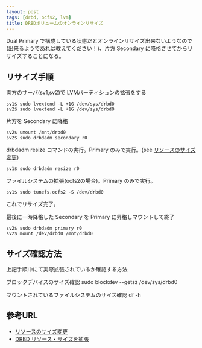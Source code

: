 ```yaml
---
layout: post
tags: [drbd, ocfs2, lvm]
title: DRBDボリュームのオンラインリサイズ
---
```


Dual Primary で構成している状態だとオンラインリサイズ出来ないようなので(出来るようであれば教えてください！)、片方 Secondary に降格させてからリサイズすることになる。

## リサイズ手順

両方のサーバ(sv1,sv2)で LVMパーティションの拡張をする

    sv1$ sudo lvextend -L +1G /dev/sys/drbd0
    sv2$ sudo lvextend -L +1G /dev/sys/drbd0

片方を Secondary に降格

    sv2$ umount /mnt/drbd0
    sv2$ sudo drbdadm secondary r0

drbdadm resize コマンドの実行。Primary のみで実行。(see [リソースのサイズ変更](http://bit.ly/kj3Yk5))

    sv1$ sudo drbdadm resize r0

ファイルシステムの拡張(ocfs2の場合)。Primary のみで実行。

    sv1$ sudo tunefs.ocfs2 -S /dev/drbd0

これでリサイズ完了。

最後に一時降格した Secondary を Primary に昇格しマウントして終了

    sv2$ sudo drbdadm primary r0
    sv2$ mount /dev/drbd0 /mnt/drbd0

## サイズ確認方法
上記手順中にて実際拡張されているか確認する方法

ブロックデバイスのサイズ確認
    sudo blockdev --getsz /dev/sys/drbd0

マウントされているファイルシステムのサイズ確認
    df -h

## 参考URL
- [リソースのサイズ変更](http://bit.ly/kj3Yk5)
- [DRBD リソース・サイズを拡張](http://bit.ly/jMWKe1)
